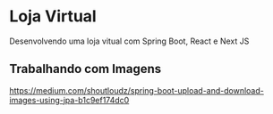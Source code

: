 # Loja Virtual
Desenvolvendo uma loja vitual com Spring Boot, React e Next JS

## Trabalhando com Imagens
https://medium.com/shoutloudz/spring-boot-upload-and-download-images-using-jpa-b1c9ef174dc0
